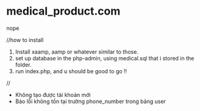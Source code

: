 # medical_product.com
nope

//how to install

1. Install xaamp, aamp or whatever similar to those.
2. set up database in the php-admin, using medical.sql that i stored in the folder.
3. run index.php, and u should be good to go !!


//

- Không tạo được tài khoản mới
- Báo lỗi không tồn tại trường phone_number trong bảng user
